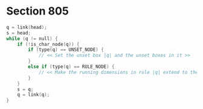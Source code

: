 # Section 805

```c << Set the glue in all the unset boxes of the current list >>=
q = link(head);
s = head;
while (q != null) {
    if (!is_char_node(q)) {
        if (type(q) == UNSET_NODE) {
            // << Set the unset box |q| and the unset boxes in it >>
        }
        else if (type(q) == RULE_NODE) {
            // << Make the running dimensions in rule |q| extend to the boundaries of the alignment >>
        }
    }
    s = q;
    q = link(q);
}
```

